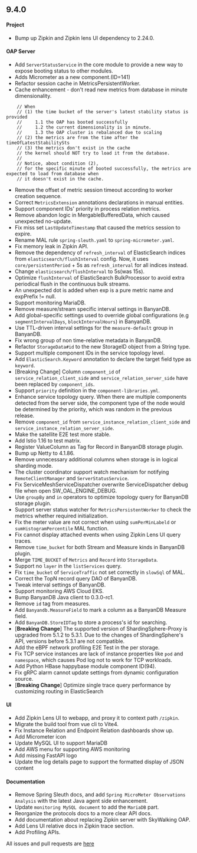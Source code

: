 ## 9.4.0

#### Project

* Bump up Zipkin and Zipkin lens UI dependency to 2.24.0.

#### OAP Server

* Add `ServerStatusService` in the core module to provide a new way to expose booting status to other modules.
* Adds Micrometer as a new component.(ID=141)
* Refactor session cache in MetricsPersistentWorker.
* Cache enhancement - don't read new metrics from database in minute dimensionality.

```
    // When
    // (1) the time bucket of the server's latest stability status is provided
    //     1.1 the OAP has booted successfully
    //     1.2 the current dimensionality is in minute.
    //     1.3 the OAP cluster is rebalanced due to scaling
    // (2) the metrics are from the time after the timeOfLatestStabilitySts
    // (3) the metrics don't exist in the cache
    // the kernel should NOT try to load it from the database.
    //
    // Notice, about condition (2),
    // for the specific minute of booted successfully, the metrics are expected to load from database when
    // it doesn't exist in the cache.
```

* Remove the offset of metric session timeout according to worker creation sequence.
* Correct `MetricsExtension` annotations declarations in manual entities.
* Support component IDs' priority in process relation metrics.
* Remove abandon logic in MergableBufferedData, which caused unexpected no-update.
* Fix miss set `LastUpdateTimestamp` that caused the metrics session to expire.
* Rename MAL rule `spring-sleuth.yaml` to `spring-micrometer.yaml`.
* Fix memory leak in Zipkin API.
* Remove the dependency of `refresh_interval` of ElasticSearch indices from `elasticsearch/flushInterval` config. Now,
  it uses `core/persistentPeriod` + 5s as `refresh_interval` for all indices instead.
* Change `elasticsearch/flushInterval` to 5s(was 15s).
* Optimize `flushInterval` of ElasticSearch BulkProcessor to avoid extra periodical flush in the continuous bulk streams.
* An unexpected dot is added when exp is a pure metric name and expPrefix != null.
* Support monitoring MariaDB.
* Remove measure/stream specific interval settings in BanyanDB.
* Add global-specific settings used to override global configurations (e.g `segmentIntervalDays`, `blockIntervalHours`) in BanyanDB.
* Use TTL-driven interval settings for the `measure-default` group in BanyanDB.
* Fix wrong group of non time-relative metadata in BanyanDB.
* Refactor `StorageData#id` to the new StorageID object from a String type.
* Support multiple component IDs in the service topology level.
* Add `ElasticSearch.Keyword` annotation to declare the target field type as `keyword`.
* [Breaking Change] Column `component_id` of `service_relation_client_side` and `service_relation_server_side` have been replaced by `component_ids`.
* Support `priority` definition in the `component-libraries.yml`.
* Enhance service topology query. When there are multiple components detected from the server side,
  the component type of the node would be determined by the priority, which was random in the previous release.
* Remove `component_id` from `service_instance_relation_client_side` and `service_instance_relation_server_side`.
* Make the satellite E2E test more stable.
* Add Istio 1.16 to test matrix.
* Register ValueColumn as Tag for Record in BanyanDB storage plugin.
* Bump up Netty to 4.1.86.
* Remove unnecessary additional columns when storage is in logical sharding mode.
* The cluster coordinator support watch mechanism for notifying `RemoteClientManager` and `ServerStatusService`.
* Fix ServiceMeshServiceDispatcher overwrite ServiceDispatcher debug file when open SW_OAL_ENGINE_DEBUG.
* Use `groupBy` and `in` operators to optimize topology query for BanyanDB storage plugin.
* Support server status watcher for `MetricsPersistentWorker` to check the metrics whether required initialization.
* Fix the meter value are not correct when using `sumPerMinLabeld` or `sumHistogramPercentile` MAL function.
* Fix cannot display attached events when using Zipkin Lens UI query traces.
* Remove `time_bucket` for both Stream and Measure kinds in BanyanDB plugin.
* Merge `TIME_BUCKET` of `Metrics` and `Record` into `StorageData`.
* Support no `layer` in the `listServices` query.
* Fix `time_bucket` of `ServiceTraffic` not set correctly in `slowSql` of MAL.
* Correct the TopN record query DAO of BanyanDB.
* Tweak interval settings of BanyanDB.
* Support monitoring AWS Cloud EKS.
* Bump BanyanDB Java client to 0.3.0-rc1.
* Remove `id` tag from measures.
* Add `Banyandb.MeasureField` to mark a column as a BanyanDB Measure field.
* Add `BanyanDB.StoreIDTag` to store a process's id for searching.
* [**Breaking Change**] The supported version of ShardingSphere-Proxy is upgraded from 5.1.2 to 5.3.1. Due to the changes of ShardingSphere's API, versions before 5.3.1 are not compatible.
* Add the eBPF network profiling E2E Test in the per storage.
* Fix TCP service instances are lack of instance properties like `pod` and `namespace`, which causes Pod log not to work for TCP workloads.
* Add Python HBase happybase module component ID(94).
* Fix gRPC alarm cannot update settings from dynamic configuration source.
* [**Breaking Change**] Optimize single trace query performance by customizing routing in ElasticSearch

#### UI

* Add Zipkin Lens UI to webapp, and proxy it to context path `/zipkin`.
* Migrate the build tool from vue cli to Vite4.
* Fix Instance Relation and Endpoint Relation dashboards show up.
* Add Micrometer icon
* Update MySQL UI to support MariaDB
* Add AWS menu for supporting AWS monitoring
* Add missing FastAPI logo
* Update the log details page to support the formatted display of JSON content

#### Documentation

* Remove Spring Sleuth docs, and add `Spring MicroMeter Observations Analysis` with the latest Java agent side
  enhancement.
* Update `monitoring MySQL document` to add the `MariaDB` part.
* Reorganize the protocols docs to a more clear API docs.
* Add documentation about replacing Zipkin server with SkyWalking OAP.
* Add Lens UI relative docs in Zipkin trace section.
* Add Profiling APIs.

All issues and pull requests are [here](https://github.com/apache/skywalking/milestone/160?closed=1)
